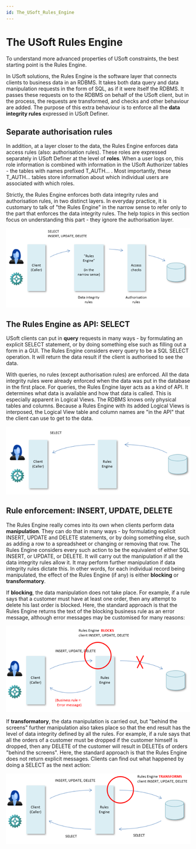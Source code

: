 ```yaml
---
id: The_USoft_Rules_Engine
---
```


# The USoft Rules Engine

To understand more advanced properties of USoft constraints, the best starting point is the Rules Engine.

In USoft solutions, the Rules Engine is the software layer that connects clients to business data in an RDBMS. It takes both data query and data manipulation requests in the form of SQL, as if it were itself the RDBMS. It passes these requests on to the RDBMS on behalf of the USoft client, but in the process, the requests are transformed, and checks and other behaviour are added. The purpose of this extra behaviour is to enforce all the **data integrity rules** expressed in USoft Definer.

## Separate authorisation rules

In addition, at a layer closer to the data, the Rules Engine enforces data access rules (also: authorisation rules). These roles are expressed separately in USoft Definer at the level of **roles**. When a user logs on, this role information is combined with information in the USoft Authorizer tables - the tables with names prefixed T_AUTH... . Most importantly, these T_AUTH... tables store information about which individual users are associated with which roles.

Strictly, the Rules Engine enforces both data integrity rules and authorisation rules, in two distinct layers. In everyday practice, it is customary to talk of "the Rules Engine" in the narrow sense to refer only to the part that enforces the data integrity rules. The help topics in this section focus on understanding this part - they ignore the authorisation layer.

![](./assets/54e4feb8-7d75-403e-9389-987e7521c82f.png)

## The Rules Engine as API: SELECT

USoft clients can put in **query** requests in many ways - by formulating an explicit SELECT statement, or by doing something else such as filling out a form in a GUI. The Rules Engine considers every query to be a SQL SELECT operation. It will return the data result if the client is authorised to see the data.

With queries, no rules (except authorisation rules) are enforced. All the data integrity rules were already enforced when the data was put in the database in the first place. For queries, the Rules Engine layer acts as a kind of API. It determines what data is available and how that data is called. This is especially apparent in Logical Views. The RDBMS knows only physical tables and columns. Because a Rules Engine with its added Logical Views is interposed, the Logical View table and column names are "in the API" that the client can use to get to the data.

![](./assets/d5b99390-cb65-45aa-85f8-307b42bf3489.png)

## Rule enforcement: INSERT, UPDATE, DELETE

The Rules Engine really comes into its own when clients perform data **manipulation**. They can do that in many ways - by formulating explicit INSERT, UPDATE and DELETE statements, or by doing something else, such as adding a row to a spreadsheet or changing or removing that row. The Rules Engine considers every such action to be the equivalent of either SQL INSERT, or UPDATE, or DELETE. It will carry out the manipulation if all the data integrity rules allow it. It may perform further manipulation if data integrity rules dictate this. In other words, for each individual record being manipulated, the effect of the Rules Engine (if any) is either **blocking** or **transformatory**.

If **blocking**, the data manipulation does not take place. For example, if a rule says that a customer must have at least one order, then any attempt to delete his last order is blocked. Here, the standard approach is that the Rules Engine returns the text of the blocking business rule as an error message, although error messages may be customised for many reasons:

![](./assets/ed323a98-b1c3-4bdd-a08f-432944a4fb77.png)

If **transformatory**, the data manipulation is carried out, but "behind the screens" further manipulation also takes place so that the end result has the level of data integrity defined by all the rules. For example, if a rule says that all the orders of a customer must be dropped if the customer himself is dropped, then any DELETE of the customer will result in DELETEs of orders "behind the screens". Here, the standard approach is that the Rules Engine does not return explicit messages. Clients can find out what happened by doing a SELECT as the next action:

![](./assets/713d6e21-9ef1-45f2-a826-b88d71940f46.png)

 

 